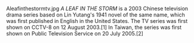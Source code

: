 Aleafinthestormtv.jpg _A LEAF IN THE STORM_ is a 2003 Chinese television drama series based on Lin Yutang's 1941 novel of the same name, which was first published in English in the United States. The TV series was first shown on CCTV-8 on 12 August 2003.[1] In Taiwan, the series was first shown on Public Television Service on 20 July 2005.[2]
